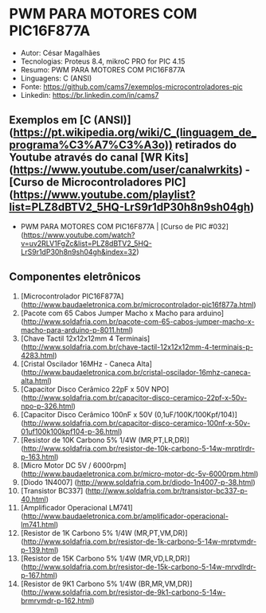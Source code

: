 PWM PARA MOTORES COM PIC16F877A
========================
* Autor: César Magalhães
* Tecnologias: Proteus 8.4, mikroC PRO for PIC 4.15
* Resumo: PWM PARA MOTORES COM PIC16F877A
* Linguagens: C (ANSI)
* Fonte: <https://github.com/cams7/exemplos-microcontroladores-pic>
* Linkedin: <https://br.linkedin.com/in/cams7>

Exemplos em [C (ANSI)] (https://pt.wikipedia.org/wiki/C_(linguagem_de_programa%C3%A7%C3%A3o)) retirados do Youtube através do canal [WR Kits] (https://www.youtube.com/user/canalwrkits) - [Curso de Microcontroladores PIC] (https://www.youtube.com/playlist?list=PLZ8dBTV2_5HQ-LrS9r1dP30h8n9sh04gh)
-------------------
* PWM PARA MOTORES COM PIC16F877A | [Curso de PIC #032] (https://www.youtube.com/watch?v=uv2RLV1FgZc&list=PLZ8dBTV2_5HQ-LrS9r1dP30h8n9sh04gh&index=32)

Componentes eletrônicos
-------------------
01. [Microcontrolador PIC16F877A] (http://www.baudaeletronica.com.br/microcontrolador-pic16f877a.html)
02. [Pacote com 65 Cabos Jumper Macho x Macho para arduino] (http://www.soldafria.com.br/pacote-com-65-cabos-jumper-macho-x-macho-para-arduino-p-8011.html)
03. [Chave Tactil 12x12x12mm 4 Terminais] (http://www.soldafria.com.br/chave-tactil-12x12x12mm-4-terminais-p-4283.html)
04. [Cristal Oscilador 16MHz - Caneca Alta] (http://www.baudaeletronica.com.br/cristal-oscilador-16mhz-caneca-alta.html)
05. [Capacitor Disco Cerâmico 22pF x 50V NPO] (http://www.soldafria.com.br/capacitor-disco-ceramico-22pf-x-50v-npo-p-326.html)
06. [Capacitor Disco Cerâmico 100nF x 50V (0,1uF/100K/100Kpf/104)] (http://www.soldafria.com.br/capacitor-disco-ceramico-100nf-x-50v-01uf100k100kpf104-p-36.html)
07.	[Resistor de 10K Carbono 5% 1/4W (MR,PT,LR,DR)] (http://www.soldafria.com.br/resistor-de-10k-carbono-5-14w-mrptlrdr-p-163.html)
08. [Micro Motor DC 5V / 6000rpm] (http://www.baudaeletronica.com.br/micro-motor-dc-5v-6000rpm.html)
09. [Diodo 1N4007] (http://www.soldafria.com.br/diodo-1n4007-p-38.html)
10. [Transistor BC337] (http://www.soldafria.com.br/transistor-bc337-p-40.html)
11. [Amplificador Operacional LM741] (http://www.baudaeletronica.com.br/amplificador-operacional-lm741.html)
12. [Resistor de 1K Carbono 5% 1/4W (MR,PT,VM,DR)] (http://www.soldafria.com.br/resistor-de-1k-carbono-5-14w-mrptvmdr-p-139.html)
13. [Resistor de 15K Carbono 5% 1/4W (MR,VD,LR,DR)] (http://www.soldafria.com.br/resistor-de-15k-carbono-5-14w-mrvdlrdr-p-167.html)
14. [Resistor de 9K1 Carbono 5% 1/4W (BR,MR,VM,DR)] (http://www.soldafria.com.br/resistor-de-9k1-carbono-5-14w-brmrvmdr-p-162.html)